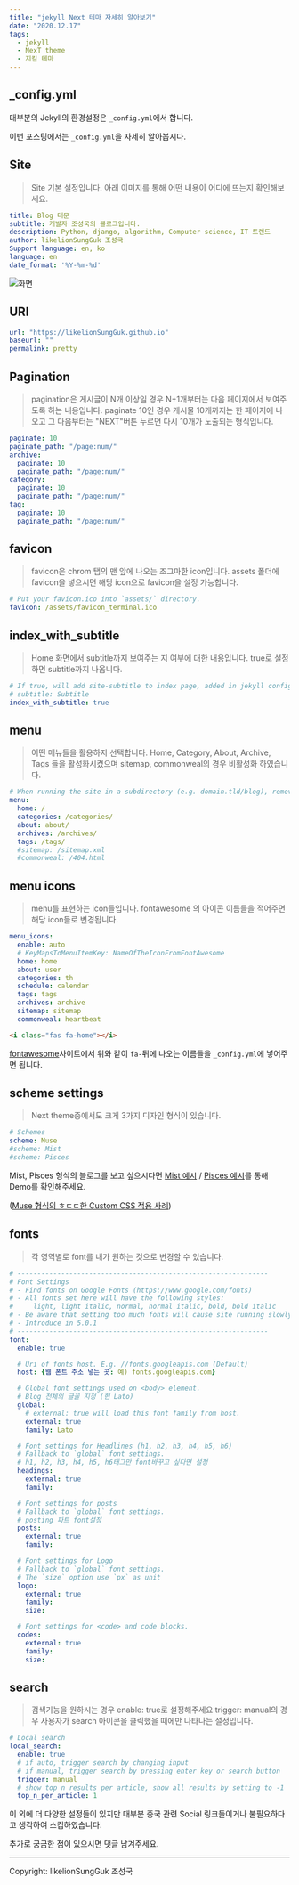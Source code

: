```yaml
---
title: "jekyll Next 테마 자세히 알아보기"
date: "2020.12.17"
tags:
  - jekyll
  - NexT theme
  - 지킬 테마
---
```


## _config.yml

대부분의 Jekyll의 환경설정은 `_config.yml`에서 합니다.

이번 포스팅에서는 `_config.yml`을 자세히 알아봅시다.



## Site

> Site 기본 설정입니다. 아래 이미지를 통해 어떤 내용이 어디에 뜨는지 확인해보세요.

```yaml
title: Blog 대문
subtitle: 개발자 조성국의 블로그입니다.
description: Python, django, algorithm, Computer science, IT 트렌드
author: likelionSungGuk 조성국
Support language: en, ko
language: en
date_format: '%Y-%m-%d'
```

![화면](/assets/img/IMG_0284.jpg)



## URl

```yaml
url: "https://likelionSungGuk.github.io"
baseurl: ""
permalink: pretty
```



## Pagination

> pagination은 게시글이 N개 이상일 경우 N+1개부터는 다음 페이지에서 보여주도록 하는 내용입니다. 
> paginate 10인 경우 게시물 10개까지는 한 페이지에 나오고 그 다음부터는 "NEXT"버튼 누르면 다시 10개가 노출되는 형식입니다.

```yaml
paginate: 10
paginate_path: "/page:num/"
archive:
  paginate: 10
  paginate_path: "/page:num/"
category:
  paginate: 10
  paginate_path: "/page:num/"
tag:
  paginate: 10
  paginate_path: "/page:num/"
```



## favicon

> favicon은 chrom 탭의 맨 앞에 나오는 조그마한 icon입니다.
> assets 폴더에 favicon을 넣으시면 해당 icon으로 favicon을 설정 가능합니다.

```yaml
# Put your favicon.ico into `assets/` directory.
favicon: /assets/favicon_terminal.ico
```



## index_with_subtitle

> Home 화면에서 subtitle까지 보여주는 지 여부에 대한 내용입니다.
> true로 설정하면 subtitle까지 나옵니다.

```yaml
# If true, will add site-subtitle to index page, added in jekyll config.
# subtitle: Subtitle
index_with_subtitle: true
```



## menu

>어떤 메뉴들을 활용하지 선택합니다.
>Home, Category, About, Archive, Tags 들을 활성화시켰으며 sitemap, commonweal의 경우 비활성화 하였습니다.

```yaml
# When running the site in a subdirectory (e.g. domain.tld/blog), remove the leading slash (/archives -> archives)
menu:
  home: /
  categories: /categories/
  about: about/
  archives: /archives/
  tags: /tags/
  #sitemap: /sitemap.xml
  #commonweal: /404.html
```



## menu icons

>  menu를 표현하는 icon들입니다.
> fontawesome 의  아이콘 이름들을 적어주면 해당 icon들로 변경됩니다.

```yaml
menu_icons:
  enable: auto
  # KeyMapsToMenuItemKey: NameOfTheIconFromFontAwesome
  home: home
  about: user
  categories: th
  schedule: calendar
  tags: tags
  archives: archive
  sitemap: sitemap
  commonweal: heartbeat
```

```html
<i class="fas fa-home"></i>
```

[fontawesome](https://fontawesome.com/icons/)사이트에서 위와 같이 `fa-`뒤에 나오는 이름들을 `_config.yml`에 넣어주면 됩니다.



## scheme settings

> Next theme중에서도 크게 3가지 디자인 형식이 있습니다.

```yaml
# Schemes
scheme: Muse
#scheme: Mist
#scheme: Pisces
```

Mist, Pisces 형식의 블로그를 보고 싶으시다면 [Mist 예시](https://blog.zzbd.org/) / [Pisces 예시](https://dandyxu.me/)를 통해 Demo를 확인해주세요.

([Muse 형식의 ㅎㄷㄷ한 Custom CSS 적용 사례](https://acris.me/))



## fonts

>각 영역별로 font를 내가 원하는 것으로 변경할 수 있습니다.

```yaml
# ---------------------------------------------------------------
# Font Settings
# - Find fonts on Google Fonts (https://www.google.com/fonts)
# - All fonts set here will have the following styles:
#     light, light italic, normal, normal italic, bold, bold italic
# - Be aware that setting too much fonts will cause site running slowly
# - Introduce in 5.0.1
# ---------------------------------------------------------------
font:
  enable: true

  # Uri of fonts host. E.g. //fonts.googleapis.com (Default)
  host: {웹 폰트 주소 넣는 곳: 예) fonts.googleapis.com} 

  # Global font settings used on <body> element.
  # Blog 전체의 글꼴 지정 (현 Lato)
  global:
    # external: true will load this font family from host.
    external: true
    family: Lato

  # Font settings for Headlines (h1, h2, h3, h4, h5, h6)
  # Fallback to `global` font settings.
  # h1, h2, h3, h4, h5, h6태그만 font바꾸고 싶다면 설정
  headings:
    external: true
    family:

  # Font settings for posts
  # Fallback to `global` font settings.
  # posting 파트 font설정
  posts:
    external: true
    family:

  # Font settings for Logo
  # Fallback to `global` font settings.
  # The `size` option use `px` as unit
  logo:
    external: true
    family:
    size:

  # Font settings for <code> and code blocks.
  codes:
    external: true
    family:
    size:
```



## search

> 검색기능을 원하시는 경우 enable: true로 설정해주세요
> trigger: manual의 경우 사용자가 search 아이콘을 클릭했을 때에만 나타나는 설정입니다.

```yaml
# Local search
local_search:
  enable: true
  # if auto, trigger search by changing input
  # if manual, trigger search by pressing enter key or search button
  trigger: manual
  # show top n results per article, show all results by setting to -1
  top_n_per_article: 1
```



이 외에 더 다양한 설정들이 있지만 대부분 중국 관련 Social 링크들이거나 불필요하다고 생각하여 스킵하였습니다.

추가로 궁금한 점이 있으시면 댓글 남겨주세요.

---

Copyright: likelionSungGuk 조성국
